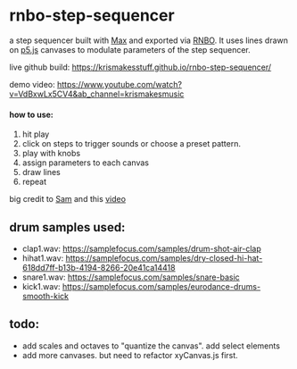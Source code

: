# rnbo-step-sequencer
a step sequencer built with [Max](https://cycling74.com/) and exported via [RNBO](https://cycling74.com/products/rnbo). It uses lines drawn on [p5.js]([p5.js](https://p5js.org/)) canvases to modulate parameters of the step sequencer.  

live github build: https://krismakesstuff.github.io/rnbo-step-sequencer/

demo video: https://www.youtube.com/watch?v=VdBxwLx5CV4&ab_channel=krismakesmusic

#### how to use: 
1. hit play  
2. click on steps to trigger sounds or choose a preset pattern.  
3. play with knobs
4. assign parameters to each canvas
5. draw lines
6. repeat


big credit to [Sam](https://github.com/starakaj) and this [video](https://youtu.be/l42_f9Ir8fQ?si=_1eSUs2Ipbc8S9cu)

drum samples used:
-

- clap1.wav: https://samplefocus.com/samples/drum-shot-air-clap  
- hihat1.wav: https://samplefocus.com/samples/dry-closed-hi-hat-618dd7ff-b13b-4194-8266-20e41ca14418  
- snare1.wav: https://samplefocus.com/samples/snare-basic  
- kick1.wav: https://samplefocus.com/samples/eurodance-drums-smooth-kick


todo:  
-   
- add scales and octaves to "quantize the canvas". add select elements  
- add more canvases. but need to refactor xyCanvas.js first. 